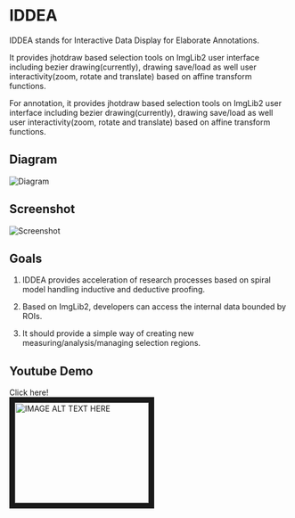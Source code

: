 IDDEA
=====

IDDEA stands for Interactive Data Display for Elaborate Annotations.

It provides jhotdraw based selection tools on ImgLib2 user interface including bezier drawing(currently), drawing save/load as well user interactivity(zoom, rotate and translate) based on affine transform functions.

For annotation, it provides jhotdraw based selection tools on ImgLib2 user interface
including bezier drawing(currently), drawing save/load as well user
interactivity(zoom, rotate and translate) based on affine transform functions.

Diagram
--
![Diagram](https://github.com/hkmoon/IDDEA/blob/master/doc/IDDEA-mindmap.png?raw=true)

Screenshot
--
![Screenshot](https://github.com/hkmoon/IDDEA/blob/master/doc/screenshot01.png?raw=true)

Goals
------

1. IDDEA provides acceleration of research processes based on spiral model handling inductive and deductive proofing.

2. Based on ImgLib2, developers can access the internal data bounded by ROIs.

3. It should provide a simple way of creating new measuring/analysis/managing selection regions.


Youtube Demo
--

Click here!<br/>
<a href="http://www.youtube.com/watch?feature=player_embedded&v=I410tC76-ws" target="_blank">
<img src="http://img.youtube.com/vi/I410tC76-ws/0.jpg" alt="IMAGE ALT TEXT HERE" width="240" height="180" border="10" />
</a>

